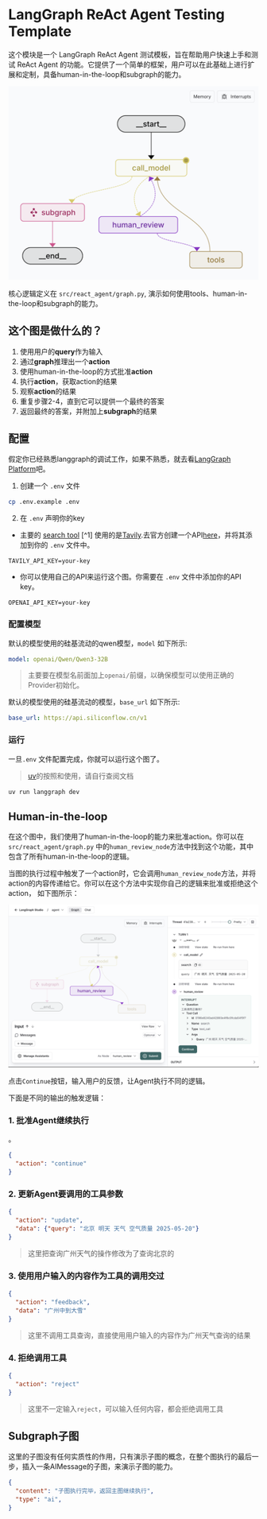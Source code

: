 # LangGraph ReAct Agent Testing Template

这个模块是一个 LangGraph ReAct Agent 测试模板，旨在帮助用户快速上手和测试 ReAct Agent 的功能。它提供了一个简单的框架，用户可以在此基础上进行扩展和定制，具备human-in-the-loop和subgraph的能力。


![Graph view in LangGraph studio UI](./static/studio_ui.png)

核心逻辑定义在 `src/react_agent/graph.py`, 演示如何使用tools、human-in-the-loop和subgraph的能力。

## 这个图是做什么的？

1. 使用用户的**query**作为输入
2. 通过**graph**推理出一个**action**
3. 使用human-in-the-loop的方式批准**action**
4. 执行**action**，获取action的结果
5. 观察**action**的结果
6. 重复步骤2-4，直到它可以提供一个最终的答案
7. 返回最终的答案，并附加上**subgraph**的结果


## 配置
假定你已经熟悉langgraph的调试工作，如果不熟悉，就去看[LangGraph Platform](https://langchain-ai.github.io/langgraph/concepts/langgraph_platform/)吧。

1. 创建一个 `.env` 文件

```bash
cp .env.example .env
```

2. 在 `.env` 声明你的key

- 主要的 [search tool](./src/react_agent/tools.py) [^1] 使用的是[Tavily](https://tavily.com/).去官方创建一个API[here](https://app.tavily.com/sign-in)，并将其添加到你的 `.env` 文件中。

```
TAVILY_API_KEY=your-key
```

- 你可以使用自己的API来运行这个图。你需要在 `.env` 文件中添加你的API key。

```
OPENAI_API_KEY=your-key
```


### 配置模型

默认的模型使用的硅基流动的qwen模型，`model` 如下所示:

```yaml
model: openai/Qwen/Qwen3-32B
```

> 主要要在模型名前面加上`openai/`前缀，以确保模型可以使用正确的Provider初始化。


默认的模型使用的硅基流动的模型，`base_url` 如下所示:

```yaml
base_url: https://api.siliconflow.cn/v1
```

### 运行
一旦`.env` 文件配置完成，你就可以运行这个图了。

> [uv](https://docs.astral.sh/uv/)的按照和使用，请自行查阅文档

```bash
uv run langgraph dev
```

## Human-in-the-loop
在这个图中，我们使用了human-in-the-loop的能力来批准action。你可以在 `src/react_agent/graph.py` 中的`human_review_node`方法中找到这个功能，其中包含了所有human-in-the-loop的逻辑。

当图的执行过程中触发了一个action时，它会调用`human_review_node`方法，并将action的内容传递给它。你可以在这个方法中实现你自己的逻辑来批准或拒绝这个action， 如下图所示：

![Human-in-the-loop](./static/human_in_the_loop.png)

点击`Continue`按钮，输入用户的反馈，让Agent执行不同的逻辑。

下面是不同的输出的触发逻辑：

### 1. 批准Agent继续执行
。
```json
{
  "action": "continue"
}
```
### 2. 更新Agent要调用的工具参数
```json
{
  "action": "update",
  "data": {"query": "北京 明天 天气 空气质量 2025-05-20"}
}
```
> 这里把查询广州天气的操作修改为了查询北京的

### 3. 使用用户输入的内容作为工具的调用交过
```json
{
  "action": "feedback",
  "data": "广州中到大雪"
}
```
> 这里不调用工具查询，直接使用用户输入的内容作为广州天气查询的结果

### 4. 拒绝调用工具
```json
{
  "action": "reject"
}
```
> 这里不一定输入`reject`，可以输入任何内容，都会拒绝调用工具

## Subgraph子图
这里的子图没有任何实质性的作用，只有演示子图的概念，在整个图执行的最后一步，插入一条AIMessage的子图，来演示子图的能力。

```json
{
  "content": "子图执行完毕，返回主图继续执行",
  "type": "ai",
}
```
